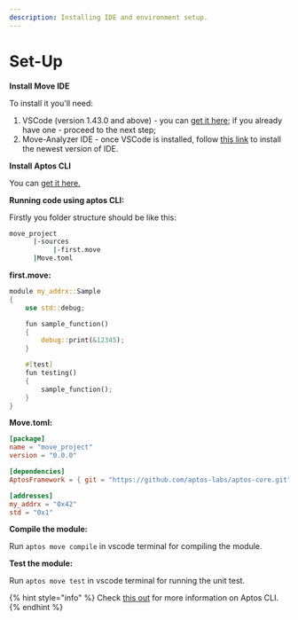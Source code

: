 ```yaml
---
description: Installing IDE and environment setup.
---
```


# Set-Up

**Install Move IDE**

To install it you'll need:

1. VSCode (version 1.43.0 and above) - you can [get it here](https://code.visualstudio.com/download); if you already have one - proceed to the next step;
2. Move-Analyzer IDE - once VSCode is installed, follow [this link](https://marketplace.visualstudio.com/items?itemName=move.move-analyzer) to install the newest version of IDE.

**Install Aptos CLI**

You can [get it here.](https://aptos.dev/tools/install-cli/)

**Running code using aptos CLI:**

Firstly you folder structure should be like this:

```sh
move_project
      |-sources
           |-first.move
      |Move.toml
```



**first.move:**

```rust
module my_addrx::Sample
{
    use std::debug;

    fun sample_function()
    {
        debug::print(&12345);
    }

    #[test]
    fun testing()
    {
        sample_function();
    }
}
```

**Move.toml:**

```toml
[package]
name = "move_project"
version = "0.0.0"

[dependencies]
AptosFramework = { git = "https://github.com/aptos-labs/aptos-core.git", subdir = "aptos-move/framework/aptos-framework", rev = "mainnet" }

[addresses]
my_addrx = "0x42"
std = "0x1"
```

**Compile the module:**

Run `aptos move compile` in vscode terminal for compiling the module.

**Test the module:**

Run `aptos move test` in vscode terminal for running the unit test.

{% hint style="info" %}
Check [this out](https://aptos.dev/cli-tools/aptos-cli-tool/use-aptos-cli/) for more information on Aptos CLI.
{% endhint %}
